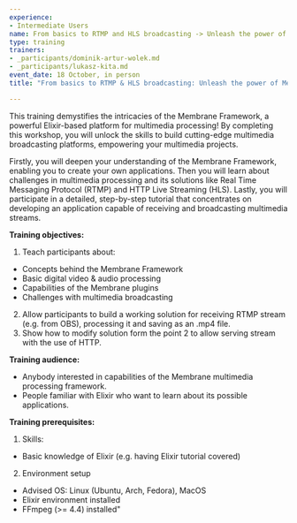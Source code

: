 ```yaml
---
experience:
- Intermediate Users
name: From basics to RTMP and HLS broadcasting -> Unleash the power of Membrane
type: training
trainers:
- _participants/dominik-artur-wolek.md
- _participants/lukasz-kita.md
event_date: 18 October, in person
title: "From basics to RTMP & HLS broadcasting: Unleash the power of Membrane"

---
```

This training demystifies the intricacies of the Membrane Framework, a powerful Elixir-based platform for multimedia processing! By completing this workshop, you will unlock the skills to build cutting-edge multimedia broadcasting platforms, empowering your multimedia projects. 

Firstly, you will deepen your understanding of the Membrane Framework, enabling you to create your own applications. Then you will learn about challenges in multimedia processing and its solutions like Real Time Messaging Protocol (RTMP) and HTTP Live Streaming (HLS). Lastly, you will participate in a detailed, step-by-step tutorial that concentrates on developing an application capable of receiving and broadcasting multimedia streams.

**Training objectives:**

1. Teach participants about:
- Concepts behind the Membrane Framework
- Basic digital video & audio processing
- Capabilities of the Membrane plugins
- Challenges with multimedia broadcasting
2. Allow participants to build a working solution for receiving RTMP stream (e.g. from OBS), processing it and saving as an .mp4 file.
3. Show how to modify solution form the point 2 to allow serving stream with the use of HTTP.

**Training audience:**
- Anybody interested in capabilities of the Membrane multimedia processing framework.
- People familiar with Elixir who want to learn about its possible applications.

**Training prerequisites:**
1. Skills:
- Basic knowledge of Elixir (e.g. having Elixir tutorial covered)
2. Environment setup
- Advised OS: Linux (Ubuntu, Arch, Fedora),  MacOS
- Elixir environment  installed
- FFmpeg (>= 4.4) installed"